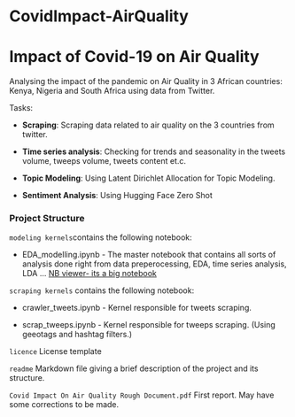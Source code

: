 # CovidImpact-AirQuality
# Impact of Covid-19 on Air Quality

Analysing the impact of the pandemic on Air Quality in 3 African countries: Kenya, Nigeria and South Africa using data from Twitter.

Tasks:

  * **Scraping**: Scraping data related to air quality on the 3 countries from twitter.

  * **Time series analysis**:  Checking for trends and seasonality in the tweets volume, tweeps volume, tweets content et.c.

  * **Topic Modeling**:  Using Latent Dirichlet Allocation for Topic Modeling.

  * **Sentiment Analysis**: Using Hugging Face Zero Shot

### Project Structure
`modeling kernels`contains the following notebook:

* EDA_modelling.ipynb  - The master notebook that contains all sorts of analysis done right from data preperocessing, EDA, time series analysis, LDA ...
[NB viewer- its a big notebook](https://nbviewer.jupyter.org/github/ada-k/ImpactofCovid19_AirQuality/blob/40be4ebc990eeb8be344de42a024b63b50bb6d4c/modeling%20kernels/Untitled0.ipynb)

`scraping kernels` contains the following notebook:

* crawler_tweets.ipynb  - Kernel responsible for tweets scraping.

* scrap_tweeps.ipynb  - Kernel responsible for tweeps scraping. (Using geeotags and hashtag filters.)

`licence` License template

`readme` Markdown file giving a brief description of the project and its structure.

`Covid Impact On Air Quality Rough Document.pdf` First report. May have some corrections to be made.
